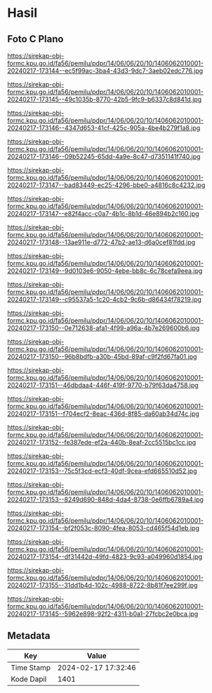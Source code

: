 # Hasil

## Foto C Plano

https://sirekap-obj-formc.kpu.go.id/fa56/pemilu/pdpr/14/06/06/20/10/1406062010001-20240217-173144--ec5f99ac-3ba4-43d3-9dc7-3aeb02edc776.jpg

https://sirekap-obj-formc.kpu.go.id/fa56/pemilu/pdpr/14/06/06/20/10/1406062010001-20240217-173145--49c1035b-8770-42b5-9fc9-b6337c8d841d.jpg

https://sirekap-obj-formc.kpu.go.id/fa56/pemilu/pdpr/14/06/06/20/10/1406062010001-20240217-173146--4347d653-41cf-425c-905a-4be4b279f1a8.jpg

https://sirekap-obj-formc.kpu.go.id/fa56/pemilu/pdpr/14/06/06/20/10/1406062010001-20240217-173146--09b52245-65dd-4a9e-8c47-d7351141f740.jpg

https://sirekap-obj-formc.kpu.go.id/fa56/pemilu/pdpr/14/06/06/20/10/1406062010001-20240217-173147--bad83449-ec25-4296-bbe0-a4816c8c4232.jpg

https://sirekap-obj-formc.kpu.go.id/fa56/pemilu/pdpr/14/06/06/20/10/1406062010001-20240217-173147--e82f4acc-c0a7-4b1c-8b1d-46e894b2c160.jpg

https://sirekap-obj-formc.kpu.go.id/fa56/pemilu/pdpr/14/06/06/20/10/1406062010001-20240217-173148--13ae911e-d772-47b2-ae13-d6a0cef81fdd.jpg

https://sirekap-obj-formc.kpu.go.id/fa56/pemilu/pdpr/14/06/06/20/10/1406062010001-20240217-173149--9d0103e6-9050-4ebe-bb8c-6c78cefa9eea.jpg

https://sirekap-obj-formc.kpu.go.id/fa56/pemilu/pdpr/14/06/06/20/10/1406062010001-20240217-173149--c95537a5-1c20-4cb2-9c6b-d86434f78219.jpg

https://sirekap-obj-formc.kpu.go.id/fa56/pemilu/pdpr/14/06/06/20/10/1406062010001-20240217-173150--0e712638-afa1-4f99-a96a-4b7e269600b6.jpg

https://sirekap-obj-formc.kpu.go.id/fa56/pemilu/pdpr/14/06/06/20/10/1406062010001-20240217-173150--96b8bdfb-a30b-45bd-89af-c9f2fd67fa01.jpg

https://sirekap-obj-formc.kpu.go.id/fa56/pemilu/pdpr/14/06/06/20/10/1406062010001-20240217-173151--46dbdaa4-446f-419f-9770-b79f63da4758.jpg

https://sirekap-obj-formc.kpu.go.id/fa56/pemilu/pdpr/14/06/06/20/10/1406062010001-20240217-173151--f704ecf2-8eac-436d-8f85-da60ab34d74c.jpg

https://sirekap-obj-formc.kpu.go.id/fa56/pemilu/pdpr/14/06/06/20/10/1406062010001-20240217-173152--fe387ede-ef2a-440b-8eaf-2cc5515bc1cc.jpg

https://sirekap-obj-formc.kpu.go.id/fa56/pemilu/pdpr/14/06/06/20/10/1406062010001-20240217-173153--75c5f3cd-ecf3-40df-9cea-efd665510d52.jpg

https://sirekap-obj-formc.kpu.go.id/fa56/pemilu/pdpr/14/06/06/20/10/1406062010001-20240217-173153--8249d690-848d-4da4-8738-0e6ffb6789a4.jpg

https://sirekap-obj-formc.kpu.go.id/fa56/pemilu/pdpr/14/06/06/20/10/1406062010001-20240217-173154--bf2f053c-8090-4fea-8053-cd465f54d1eb.jpg

https://sirekap-obj-formc.kpu.go.id/fa56/pemilu/pdpr/14/06/06/20/10/1406062010001-20240217-173154--df31442d-49fd-4823-9c93-a049960d1854.jpg

https://sirekap-obj-formc.kpu.go.id/fa56/pemilu/pdpr/14/06/06/20/10/1406062010001-20240217-173155--31dd1b4d-102c-4988-8722-8b81f7ee299f.jpg

https://sirekap-obj-formc.kpu.go.id/fa56/pemilu/pdpr/14/06/06/20/10/1406062010001-20240217-173145--5962e898-92f2-4311-b0a1-27fcbc2e0bca.jpg


## Metadata

| Key        | Value               |
| ---------- | ------------------- |
| Time Stamp | 2024-02-17 17:32:46 |
| Kode Dapil | 1401                |



